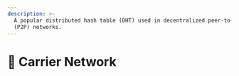 ```yaml
---
description: >-
  A popular distributed hash table (DHT) used in decentralized peer-to-peer
  (P2P) networks.
---
```


# 🐳 Carrier Network

